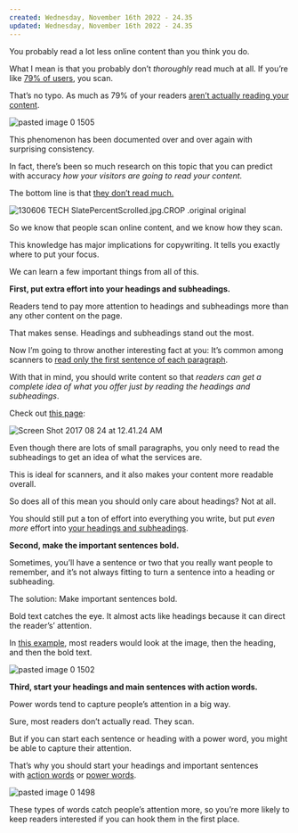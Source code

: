 ```yaml
---
created: Wednesday, November 16th 2022 - 24.35
updated: Wednesday, November 16th 2022 - 24.35
---
```

You probably read a lot less online content than you think you do.

What I mean is that you probably don’t _thoroughly_ read much at all. If you’re like [79% of users](https://www.nngroup.com/articles/how-users-read-on-the-web/), you scan.

That’s no typo. As much as 79% of your readers [aren’t actually reading your content](https://www.advancedwebranking.com/blog/improve-readability/).

![pasted image 0 1505](https://neilpatel.com/wp-content/uploads/2017/08/pasted-image-0-1505.png)

This phenomenon has been documented over and over again with surprising consistency.

In fact, there’s been so much research on this topic that you can predict with accuracy _how_ _your visitors are going to read your content._

The bottom line is that [they don’t read much.](http://www.slate.com/articles/technology/technology/2013/06/how_people_read_online_why_you_won_t_finish_this_article.html)

![130606 TECH SlatePercentScrolled.jpg.CROP .original original](https://neilpatel.com/wp-content/uploads/2017/08/130606_TECH_SlatePercentScrolled.jpg.CROP_.original-original.jpg)

So we know that people scan online content, and we know how they scan.

This knowledge has major implications for copywriting. It tells you exactly where to put your focus.

We can learn a few important things from all of this.

**First, put extra effort into your headings and subheadings.**

Readers tend to pay more attention to headings and subheadings more than any other content on the page.

That makes sense. Headings and subheadings stand out the most.

Now I’m going to throw another interesting fact at you: It’s common among scanners to [read only the first sentence of each paragraph](http://www.howtolearn.com/2013/02/skimming-and-scanning-two-important-strategies-for-speeding-up-your-reading/).

With that in mind, you should write content so that _readers can get a complete idea of what you offer just by reading the headings and subheadings_.

Check out [this page](http://securityguards.melbourne/):

![Screen Shot 2017 08 24 at 12.41.24 AM](https://neilpatel.com/wp-content/uploads/2017/08/Screen-Shot-2017-08-24-at-12.41.24-AM.png)

Even though there are lots of small paragraphs, you only need to read the subheadings to get an idea of what the services are.

This is ideal for scanners, and it also makes your content more readable overall.

So does all of this mean you should only care about headings? Not at all.

You should still put a ton of effort into everything you write, but put _even more_ effort into [your headings and subheadings](https://neilpatel.com/blog/the-step-by-step-guide-to-writing-powerful-headlines/).

**Second, make the important sentences bold.**

Sometimes, you’ll have a sentence or two that you really want people to remember, and it’s not always fitting to turn a sentence into a heading or subheading.

The solution: Make important sentences bold.

Bold text catches the eye. It almost acts like headings because it can direct the reader’s’ attention.

In [this example](http://www.marketingthatsells.net/blog/saas-website-readability), most readers would look at the image, then the heading, and then the bold text.

![pasted image 0 1502](https://neilpatel.com/wp-content/uploads/2017/08/pasted-image-0-1502.png)

**Third, start your headings and main sentences with action words.**

Power words tend to capture people’s attention in a big way.

Sure, most readers don’t actually read. They scan.

But if you can start each sentence or heading with a power word, you might be able to capture their attention.

That’s why you should start your headings and important sentences with [action words](https://brandongaille.com/list-21-great-calltoaction-verbs/) or [power words](https://www.copyblogger.com/scientific-copywriting/).

![pasted image 0 1498](https://neilpatel.com/wp-content/uploads/2017/08/pasted-image-0-1498.png)

These types of words catch people’s attention more, so you’re more likely to keep readers interested if you can hook them in the first place.